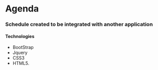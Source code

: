 # Agenda
### Schedule created to be integrated with another application
#### Technologies

* BootStrap
* Jquery
* CSS3
* HTML5.
